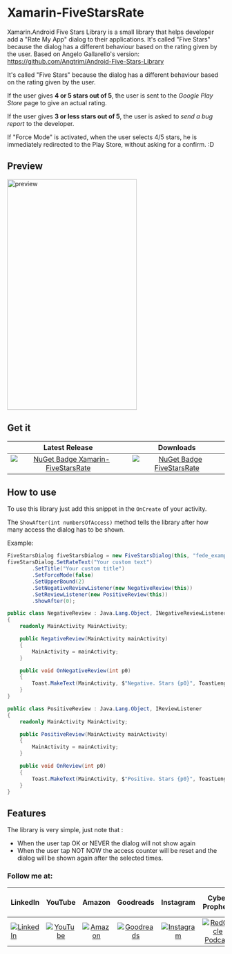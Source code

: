 # Xamarin-FiveStarsRate
Xamarin.Android Five Stars Library is a small library that helps developer add a "Rate My App" dialog to their applications. It's called "Five Stars" because the dialog has a different behaviour based on the rating given by the user. Based on Angelo Gallarello's version: https://github.com/Angtrim/Android-Five-Stars-Library

It's called "Five Stars" because the dialog has a different behaviour based on the rating given by the user.

If the user gives **4 or 5 stars out of 5**, the user is sent to the *Google Play Store* page to give an actual rating.

If the user gives **3 or less stars out of 5**, the user is asked to *send a bug report* to the developer.

If "Force Mode" is activated, when the user selects 4/5 stars, he is immediately redirected to the Play Store, without asking for a confirm. :D

## Preview

<img src="https://raw.githubusercontent.com/Angtrim/Android-Five-Stars-Library/master/screen.jpeg" alt="preview" width="300" height="533">

## Get it

|Latest Release|Downloads|
|:------------:|:------------:|
|[![NuGet Badge Xamarin-FiveStarsRate](https://img.shields.io/nuget/v/Xamarin-FiveStarsRate)](https://www.nuget.org/packages/Xamarin-FiveStarsRate/)|[![NuGet Badge FiveStarsRate](https://img.shields.io/nuget/dt/Xamarin-FiveStarsRate)](https://www.nuget.org/packages/Xamarin-FiveStarsRate/)|

## How to use
To use this library just add this snippet in the `OnCreate` of your activity.

The `ShowAfter(int numbersOfAccess)` method tells the library after how many access the dialog has to be shown.

Example:

```csharp
FiveStarsDialog fiveStarsDialog = new FiveStarsDialog(this, "fede_example@noreply.com");
fiveStarsDialog.SetRateText("Your custom text")
		.SetTitle("Your custom title")
		.SetForceMode(false)
		.SetUpperBound(2)
		.SetNegativeReviewListener(new NegativeReview(this))
		.SetReviewListener(new PositiveReview(this))
		.ShowAfter(0);

public class NegativeReview : Java.Lang.Object, INegativeReviewListener
{
	readonly MainActivity MainActivity;

	public NegativeReview(MainActivity mainActivity)
	{
		MainActivity = mainActivity;
	}

	public void OnNegativeReview(int p0)
	{
		Toast.MakeText(MainActivity, $"Negative. Stars {p0}", ToastLength.Short);
	}
}

public class PositiveReview : Java.Lang.Object, IReviewListener
{
	readonly MainActivity MainActivity;

	public PositiveReview(MainActivity mainActivity)
	{
		MainActivity = mainActivity;
	}

	public void OnReview(int p0)
	{
		Toast.MakeText(MainActivity, $"Positive. Stars {p0}", ToastLength.Short);
	}
}
```
## Features

The library is very simple, just note that :
* When the user tap OK or NEVER the dialog will not show again
* When the user tap NOT NOW the access counter will be reset and the dialog will be shown again after the selected times.

### Follow me at:

|  LinkedIn  |YouTube|Amazon|Goodreads|Instagram|Cyber Prophets|Sharing Your Stories|
|:----------|:------------:|:------------:|:------------:|:------------:|:------------:|:------------:|
|[![LinkedIn](https://i.sstatic.net/idQWu.png)](https://bit.ly/lfanmixco)|[![YouTube](https://i.sstatic.net/CFPMR.png)](https://youtube.com/c/FedericoNavarrete)|[![Amazon](https://i.sstatic.net/NFOeE.png)](https://www.amazon.com/Federico-Navarrete/e/B08NJTXQRV)|[![Goodreads](https://i.sstatic.net/oBk0g.jpg)](https://www.goodreads.com/author/show/21125413.Federico_Navarrete)|[![Instagram](https://i.sstatic.net/PIfqY.png)](https://www.instagram.com/federico_the_consultant)|[![RedCircle Podcast](https://i.sstatic.net/4XICF.png)](https://redcircle.com/shows/cyber-prophets)|[![RedCircle Podcast](https://i.sstatic.net/4XICF.png)](https://redcircle.com/shows/sharing-your-stories)|
